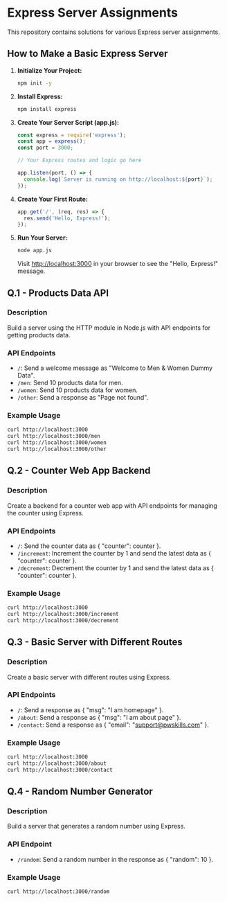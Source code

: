 # Express Server Assignments

This repository contains solutions for various Express server assignments.

## How to Make a Basic Express Server

1. **Initialize Your Project:**

    ```bash
    npm init -y
    ```

2. **Install Express:**

    ```bash
    npm install express
    ```

3. **Create Your Server Script (app.js):**

    ```javascript
    const express = require('express');
    const app = express();
    const port = 3000;

    // Your Express routes and logic go here

    app.listen(port, () => {
      console.log(`Server is running on http://localhost:${port}`);
    });
    ```

4. **Create Your First Route:**

    ```javascript
    app.get('/', (req, res) => {
      res.send('Hello, Express!');
    });
    ```

5. **Run Your Server:**

    ```bash
    node app.js
    ```

   Visit [http://localhost:3000](http://localhost:3000) in your browser to see the "Hello, Express!" message.

## Q.1 - Products Data API

### Description
Build a server using the HTTP module in Node.js with API endpoints for getting products data.

### API Endpoints
- `/`: Send a welcome message as "Welcome to Men & Women Dummy Data".
- `/men`: Send 10 products data for men.
- `/women`: Send 10 products data for women.
- `/other`: Send a response as "Page not found".

### Example Usage
```bash
curl http://localhost:3000
curl http://localhost:3000/men
curl http://localhost:3000/women
curl http://localhost:3000/other
```

## Q.2 - Counter Web App Backend

### Description
Create a backend for a counter web app with API endpoints for managing the counter using Express.

### API Endpoints
- `/`: Send the counter data as { "counter": counter }.
- `/increment`: Increment the counter by 1 and send the latest data as { "counter": counter }.
- `/decrement`: Decrement the counter by 1 and send the latest data as { "counter": counter }.

### Example Usage
```bash
curl http://localhost:3000
curl http://localhost:3000/increment
curl http://localhost:3000/decrement
```

## Q.3 - Basic Server with Different Routes

### Description
Create a basic server with different routes using Express.

### API Endpoints
- `/`: Send a response as { "msg": "I am homepage" }.
- `/about`: Send a response as { "msg": "I am about page" }.
- `/contact`: Send a response as { "email": "support@pwskills.com" }.

### Example Usage
```bash
curl http://localhost:3000
curl http://localhost:3000/about
curl http://localhost:3000/contact
```

## Q.4 - Random Number Generator

### Description
Build a server that generates a random number using Express.

### API Endpoint
- `/random`: Send a random number in the response as { "random": 10 }.

### Example Usage
```bash
curl http://localhost:3000/random
```

